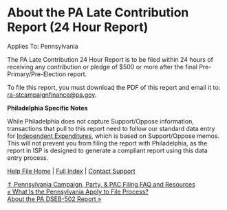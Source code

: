  About the PA Late Contribution Report (24 Hour Report)
==========

Applies To: Pennsylvania

The PA Late Contribution 24 Hour Report is to be filed within 24 hours of receiving any contribution or pledge of $500 or more after the final Pre-Primary/Pre-Election report.

To file this report, you must download the PDF of this report and email it to:   
[ra-stcampaignfinance@pa.gov](mailto:ra-stcampaignfinance@pa.gov).

**Philadelphia Specific Notes**

While Philadelphia does not capture Support/Oppose information, transactions that pull to this report need to follow our standard data entry for [Independent Expenditures](https://ispolitical.com/how-do-i-create-an-independent-expenditure/), which is based on Support/Oppose memos. This will not prevent you from filing the report with Philadelphia, as the report in ISP is designed to generate a compliant report using this data entry process.

[Help File Home](/help/) | [Full Index](/Help-File-Directory/) | [Contact Support](mailto:support@ISPolitical.com)

[⇑ Pennsylvania Campaign, Party, & PAC Filing FAQ and Resources](/Pennsylvania-Campaign-Party-PAC-Filing-FAQ-and-Resources)  
[« What Is the Pennsylvania Apply to File Process?](/What-Is-the-Pennsylvania-Apply-to-File-Process)  
[About the PA DSEB-502 Report »](/About-the-PA-DSEB-5-2-Report)
